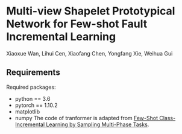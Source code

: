 # Multi-view Shapelet Prototypical Network for Few-shot Fault Incremental Learning
Xiaoxue Wan, Lihui Cen, Xiaofang Chen, Yongfang Xie, Weihua Gui
## Requirements 
Required packages:
* python == 3.6
* pytorch == 1.10.2
* matplotlib
* numpy
 The code of tranformer is adapted from [Few-Shot Class-Incremental Learning by Sampling Multi-Phase Tasks](https://github.com/zhoudw-zdw/TPAMI-Limit.git).
